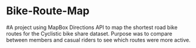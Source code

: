 # Bike-Route-Map

#A project using MapBox Directions API to map the shortest road bike routes for the Cyclistic bike share dataset. Purpose was to compare between members and casual riders to see which routes were more active.
